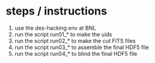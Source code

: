 # steps / instructions

1. use the des-hacking env at BNL
2. run the script run01_* to make the uids
3. run the script run02_* to make the cut FITS files
4. run the script run03_* to assemble the final HDF5 file
5. run the script run04_* to blind the final HDF5 file
